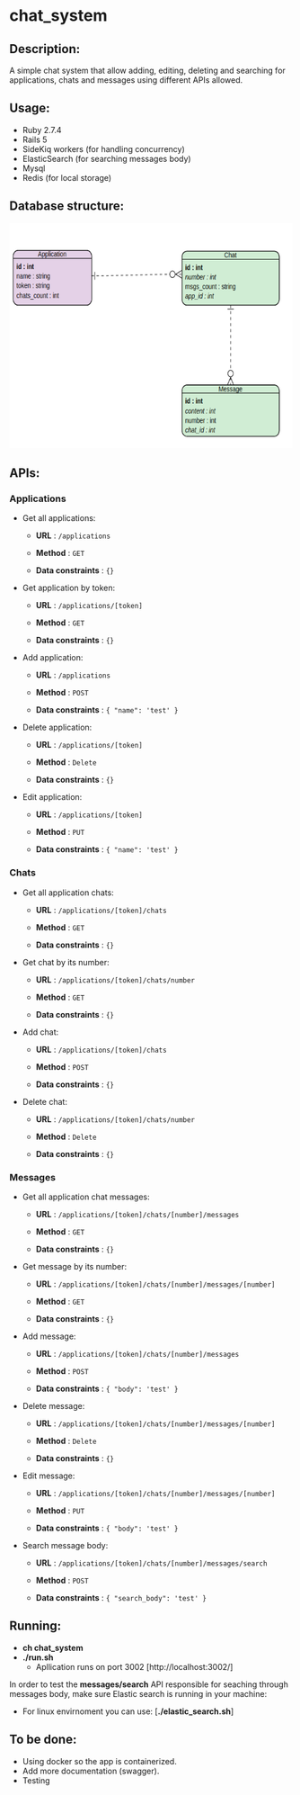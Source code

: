 # chat_system

## Description:
A simple chat system that allow adding, editing, deleting and searching for applications, chats and messages using different APIs allowed.

## Usage:
- Ruby 2.7.4
- Rails 5
- SideKiq workers (for handling concurrency)
- ElasticSearch (for searching messages body)
- Mysql
- Redis (for local storage)

## Database structure:
<img src="https://github.com/youssef-kishk/chat_system/blob/main/DB_structure.png" width="600" height="400" />
 </p>
 
 ## APIs:
 
 ### Applications
 - Get all applications:
 
    - **URL** : `/applications`

    - **Method** : `GET`

    - **Data constraints** : `{}`

 - Get application by token:
 
    - **URL** : `/applications/[token]`

    - **Method** : `GET`

    - **Data constraints** : `{}`


 - Add application:
 
    - **URL** : `/applications`

    - **Method** : `POST`

    - **Data constraints** : `{ "name": 'test' }`

 - Delete application:
 
    - **URL** : `/applications/[token]`

    - **Method** : `Delete`

    - **Data constraints** : `{}`

 - Edit application:
 
    - **URL** : `/applications/[token]`

    - **Method** : `PUT`

    - **Data constraints** : `{ "name": 'test' }`


### Chats
 - Get all application chats:
 
    - **URL** : `/applications/[token]/chats`

    - **Method** : `GET`

    - **Data constraints** : `{}`

 - Get chat by its number:
 
    - **URL** : `/applications/[token]/chats/number`

    - **Method** : `GET`

    - **Data constraints** : `{}`


 - Add chat:
 
    - **URL** : `/applications/[token]/chats`

    - **Method** : `POST`

    - **Data constraints** : `{}`

 - Delete chat:
 
    - **URL** : `/applications/[token]/chats/number`

    - **Method** : `Delete`

    - **Data constraints** : `{}`


### Messages
 - Get all application chat messages:
 
    - **URL** : `/applications/[token]/chats/[number]/messages`

    - **Method** : `GET`

    - **Data constraints** : `{}`

 - Get message by its number:
 
    - **URL** : `/applications/[token]/chats/[number]/messages/[number]`

    - **Method** : `GET`

    - **Data constraints** : `{}`


 - Add message:
 
    - **URL** : `/applications/[token]/chats/[number]/messages`

    - **Method** : `POST`

    - **Data constraints** : `{ "body": 'test' }`

 - Delete message:
 
    - **URL** : `/applications/[token]/chats/[number]/messages/[number]`

    - **Method** : `Delete`

    - **Data constraints** : `{}`

 - Edit message:
 
    - **URL** : `/applications/[token]/chats/[number]/messages/[number]`

    - **Method** : `PUT`

    - **Data constraints** : `{ "body": 'test' }`

 - Search message body:
 
    - **URL** : `/applications/[token]/chats/[number]/messages/search`

    - **Method** : `POST`

    - **Data constraints** : `{ "search_body": 'test' }`

## Running:
- **ch chat_system**
- **./run.sh**
    - Apllication runs on port 3002 [http://localhost:3002/]

In order to test the **messages/search** API responsible for seaching through messages body, make sure Elastic search is running in your machine:
- For linux envirnoment you can use: [**./elastic_search.sh**]


## To be done:
- Using docker so the app is containerized.
- Add more documentation (swagger).
- Testing
